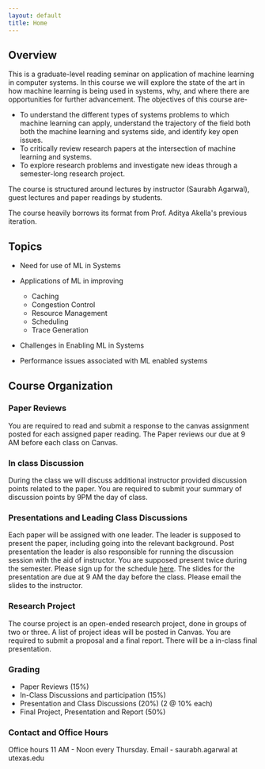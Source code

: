 ```yaml
---
layout: default
title: Home
---
```

## Overview
 This is a graduate-level reading seminar on application of machine learning in computer systems. 
In this course we will explore the state of the art in how machine learning is being used in systems, why, and where there are opportunities for further advancement. 
The objectives of this course are-

   * To understand the different types of systems problems to which machine learning can apply, understand the trajectory of the field both both the machine learning and systems side, and identify key open issues.
   * To critically review research papers at the intersection of machine learning and systems.
   * To explore research problems and investigate new ideas through a semester-long research project. 


The course is structured around lectures by instructor (Saurabh Agarwal), guest lectures and paper readings by students.

The course heavily borrows its format from Prof. Aditya Akella's previous iteration. 

## Topics 
* Need for use of ML in Systems
* Applications of ML in improving
	* Caching
	* Congestion Control
	* Resource Management
	* Scheduling
	* Trace Generation

* Challenges in Enabling ML in Systems
* Performance issues associated with ML enabled systems


## Course Organization

### Paper Reviews
You are required to read and submit a response to the canvas assignment posted for each assigned paper reading. 
The Paper reviews our due at 9 AM before each class on Canvas. 

### In class Discussion 
During the class we will discuss additional instructor provided discussion points related to the paper.
You are required to submit your summary of discussion points by 9PM the day of class.

### Presentations and Leading Class Discussions

Each paper will be assigned with one leader. The leader is supposed to present the paper, including going into the relevant background.
Post presentation the leader is also responsible for running the discussion session with the aid of instructor. 
You are supposed present twice during the semester. Please sign up for the schedule [here](https://docs.google.com/spreadsheets/d/1-xrEr01Fo5AbcDacBailEWuvutqiYLfpN802onC0qpE/edit?usp=sharing).
The slides for the presentation are due at 9 AM the day before the class. Please email the slides to the instructor.

### Research Project 
 The course project is an open-ended research project, done in groups of two or three. A list of project ideas will be posted in Canvas. You are required to submit a proposal and a final report. There will be a in-class final presentation. 

### Grading

* Paper Reviews (15%)
* In-Class Discussions and participation (15%)
* Presentation and Class Discussions (20%) (2 @ 10% each)
* Final Project, Presentation and Report (50%)

### Contact and Office Hours 
Office hours 11 AM - Noon every Thursday. 
Email - saurabh.agarwal at utexas.edu

